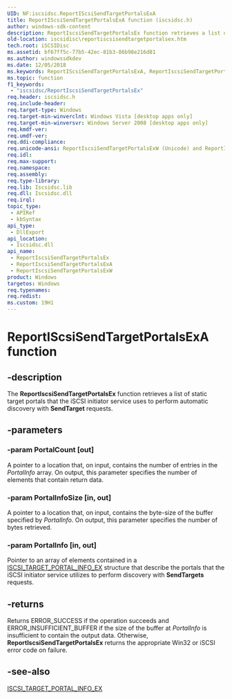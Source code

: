 ```yaml
---
UID: NF:iscsidsc.ReportIScsiSendTargetPortalsExA
title: ReportIScsiSendTargetPortalsExA function (iscsidsc.h)
author: windows-sdk-content
description: ReportIscsiSendTargetPortalsEx function retrieves a list of static target portals that the iSCSI initiator service uses to perform automatic discovery with SendTarget requests.
old-location: iscsidisc\reportiscsisendtargetportalsex.htm
tech.root: iSCSIDisc
ms.assetid: bf67ff5c-77b5-42ec-81b3-86b98e216d81
ms.author: windowssdkdev
ms.date: 12/05/2018
ms.keywords: ReportIScsiSendTargetPortalsExA, ReportIscsiSendTargetPortalsEx, ReportIscsiSendTargetPortalsEx function [iSCSI Discovery Library API], ReportIscsiSendTargetPortalsExA, ReportIscsiSendTargetPortalsExW, iscsidisc.reportiscsisendtargetportalsex, iscsidsc/ReportIscsiSendTargetPortalsEx, iscsidsc/ReportIscsiSendTargetPortalsExA, iscsidsc/ReportIscsiSendTargetPortalsExW
ms.topic: function
f1_keywords: 
 - "iscsidsc/ReportIscsiSendTargetPortalsEx"
req.header: iscsidsc.h
req.include-header: 
req.target-type: Windows
req.target-min-winverclnt: Windows Vista [desktop apps only]
req.target-min-winversvr: Windows Server 2008 [desktop apps only]
req.kmdf-ver: 
req.umdf-ver: 
req.ddi-compliance: 
req.unicode-ansi: ReportIscsiSendTargetPortalsExW (Unicode) and ReportIscsiSendTargetPortalsExA (ANSI)
req.idl: 
req.max-support: 
req.namespace: 
req.assembly: 
req.type-library: 
req.lib: Iscsidsc.lib
req.dll: Iscsidsc.dll
req.irql: 
topic_type:
 - APIRef
 - kbSyntax
api_type:
 - DllExport
api_location:
 - Iscsidsc.dll
api_name:
 - ReportIscsiSendTargetPortalsEx
 - ReportIscsiSendTargetPortalsExA
 - ReportIscsiSendTargetPortalsExW
product: Windows
targetos: Windows
req.typenames: 
req.redist: 
ms.custom: 19H1
---
```


# ReportIScsiSendTargetPortalsExA function


## -description


The <b>ReportIscsiSendTargetPortalsEx</b> function  retrieves a list of static target portals that the iSCSI initiator service uses to perform automatic discovery with <b>SendTarget</b> requests.


## -parameters




### -param PortalCount [out]

A pointer to a location that, on input, contains the number of entries in the <i>PortalInfo</i> array. On output, this parameter specifies the number of elements that contain return data. 


### -param PortalInfoSize [in, out]

A pointer to a location that, on input, contains the byte-size of the buffer specified by <i>PortalInfo</i>. On output, this parameter specifies the number of bytes retrieved. 


### -param PortalInfo [in, out]

Pointer to an array of elements contained in a <a href="https://docs.microsoft.com/previous-versions/windows/desktop/api/iscsidsc/ns-iscsidsc-iscsi_target_portal_infoa">ISCSI_TARGET_PORTAL_INFO_EX</a> structure that describe the portals that the iSCSI initiator service utilizes to perform discovery with <b>SendTargets</b> requests. 


## -returns



Returns ERROR_SUCCESS if the operation succeeds and ERROR_INSUFFICIENT_BUFFER if the size of the buffer at <i>PortalInfo</i> is insufficient to contain the output data. Otherwise, <b>ReportIscsiSendTargetPortalsEx</b> returns the appropriate Win32 or iSCSI error code on failure.





## -see-also




<a href="https://docs.microsoft.com/previous-versions/windows/desktop/api/iscsidsc/ns-iscsidsc-iscsi_target_portal_infoa">ISCSI_TARGET_PORTAL_INFO_EX</a>
 

 

